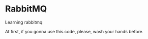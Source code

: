 # RabbitMQ
Learning rabbitmq

At first, if you gonna use this code, please, wash your hands before.
